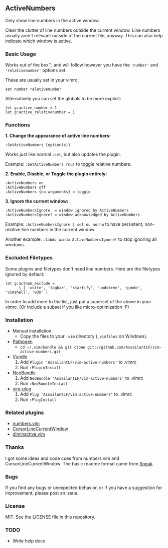 ## ActiveNumbers

Only show line numbers in the active window.

Clear the clutter of line numbers outside the current window.  Line numbers
usually aren't relevant outside of the current file, anyway. This can also help
indicate which window is active.

### Basic Usage

Works out of the box™, and will follow however you have the `'number'` and
`'relativenumber'` options set.

These are usually set in your vimrc:

    set number relativenumber

Alternatively you can set the globals to be more explicit:

    let g:active_number = 1
    let g:active_relativenumber = 1

### Functions

**1. Change the appearance of active line numbers:**

    :SetActiveNumbers {option(s)}

Works just like normal `:set`, but also updates the plugin.

Example: `:SetActiveNumbers rnu!` to toggle relative numbers.

**2. Enable, Disable, or Toggle the plugin entirely:**

    :ActiveNumbers on
    :ActiveNumbers off
    :ActiveNumbers {no-arguments} = toggle

**3. Ignore the current window:**

    :ActiveNumbersIgnore  = window ignored by ActiveNumbers
    :ActiveNumbersIgnore! = window acknowledged by ActiveNumbers

Example: `:ActiveNumbersIgnore | set nu nornu` to have persistent, non-relative
line numbers in the current window.

Another example: `:tabdo windo ActiveNumbersIgnore!` to stop ignoring all windows.

### Excluded Filetypes

Some plugins and filetypes don't need line numbers. Here are the filetypes
ignored by default:

    let g:actnum_exclude =
          \ [ 'unite', 'tagbar', 'startify', 'undotree', 'gundo', 'vimshell', 'w3m' ]

In order to add more to the list, just put a superset of the above in your
vimrc. (Or include a subset if you like micro-optimization :P)

### Installation

- Manual installation:
  - Copy the files to your `.vim` directory (`_vimfiles` on Windows).
- [Pathogen](https://github.com/tpope/vim-pathogen)
  - `cd ~/.vim/bundle && git clone git://github.com/AssailantLF/vim-active-numbers.git`
- [Vundle](https://github.com/gmarik/vundle)
  1. Add `Plugin 'AssailantLF/vim-active-numbers'` to .vimrc
  2. Run `:PluginInstall`
- [NeoBundle](https://github.com/Shougo/neobundle.vim)
  1. Add `NeoBundle 'AssailantLF/vim-active-numbers'` to .vimrc
  2. Run `:NeoBundleInstall`
- [vim-plug](https://github.com/junegunn/vim-plug)
  1. Add `Plug 'AssailantLF/vim-active-numbers'` to .vimrc
  2. Run `:PlugInstall`

### Related plugins

* [numbers.vim](https://github.com/myusuf3/numbers.vim)
* [CursorLineCurrentWindow](https://github.com/vim-scripts/CursorLineCurrentWindow)
* [diminactive.vim](https://github.com/blueyed/vim-diminactive)

### Thanks

I got some ideas and code cues from numbers.vim and CursorLineCurrentWindow.
The basic readme format came from
[Sneak](https://github.com/justinmk/vim-sneak).

### Bugs

If you find any bugs or unexpected behavior, or if you have a suggestion for
improvement, please post an issue.

### License

MIT. See the LICENSE file in this repository.

### TODO

* Write help docs
